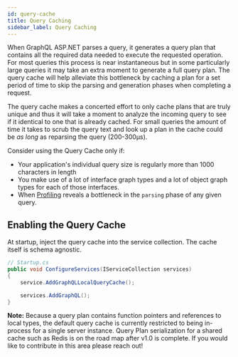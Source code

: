 ```yaml
---
id: query-cache
title: Query Caching
sidebar_label: Query Caching
---
```


When GraphQL ASP.NET parses a query, it generates a query plan that contains all the required data needed to execute the requested operation. For most queries this process is near instantaneous but in some particularly large queries it may take an extra moment to generate a full query plan. The query cache will help alleviate this bottleneck by caching a plan for a set period of time to skip the parsing and generation phases when completing a request.

The query cache makes a concerted effort to only cache plans that are truly unique and thus it will take a moment to analyze the incoming query to see if it identical to one that is already cached. For small queries the amount of time it takes to scrub the query text and look up a plan in the cache could be _as long_ as reparsing the query (200-300μs).

Consider using the Query Cache only if:

-   Your application's individual query size is regularly more than 1000 characters in length
-   You make use of a lot of interface graph types and a lot of object graph types for each of those interfaces.
-   When [Profiling](../execution/metrics) reveals a bottleneck in the `parsing` phase of any given query.

## Enabling the Query Cache

At startup, inject the query cache into the service collection. The cache itself is schema agnostic.

```csharp
// Startup.cs
public void ConfigureServices(IServiceCollection services)
{
    service.AddGraphQLLocalQueryCache();

    services.AddGraphQL();
}
```

**Note:** Because a query plan contains function pointers and references to local types, the default query cache is currently restricted to being in-process for a single server instance. Query Plan serialization for a shared cache such as Redis is on the road map after v1.0 is complete. If you would like to contribute in this area please reach out!
